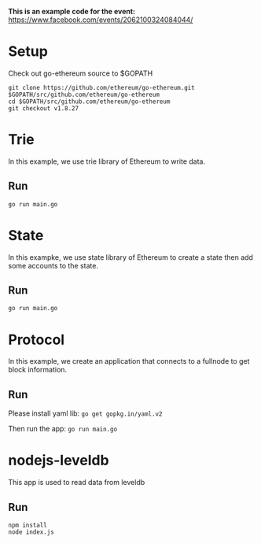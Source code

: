 **This is an example code for the event:** https://www.facebook.com/events/2062100324084044/


# Setup 
Check out go-ethereum source to $GOPATH 
```
git clone https://github.com/ethereum/go-ethereum.git  $GOPATH/src/github.com/ethereum/go-ethereum
cd $GOPATH/src/github.com/ethereum/go-ethereum
git checkout v1.8.27
```
# Trie
In this example, we use trie library of Ethereum to write data.
## Run
```go run main.go```
# State
In this exampke, we use state library of Ethereum to create a state then add some accounts to the state.
## Run 
```go run main.go```

# Protocol
In this example, we create an application that connects to a fullnode to get block information.

## Run
Please install yaml lib: `go get gopkg.in/yaml.v2
`

Then run the app:
```go run main.go```

# nodejs-leveldb
This app is used to read data from leveldb

## Run
```
npm install
node index.js
```